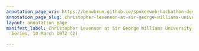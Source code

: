 ```yaml
---
annotation_page_uri: https://benwbrum.github.io/spokenweb-hackathon-development-noterms/annotations/christopher-levenson-at-sir-george-williams-university-the-poetry-series-10-march-1972-2--canvas-1-introducer.json
annotation_page_slug: christopher-levenson-at-sir-george-williams-university-the-poetry-series-10-march-1972-2--canvas-1-introducer
layout: annotation_page
manifest_label: Christopher Levenson at Sir George Williams University, The Poetry
  Series, 10 March 1972 (2)

---
```

